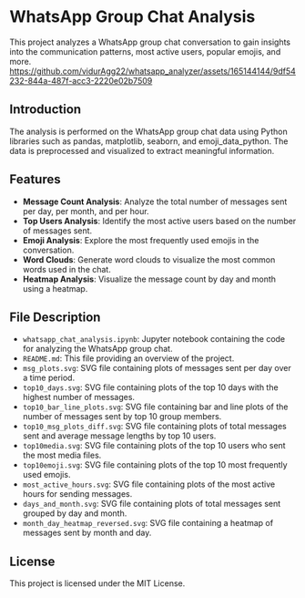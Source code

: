 # WhatsApp Group Chat Analysis

This project analyzes a WhatsApp group chat conversation to gain insights into the communication patterns, most active users, popular emojis, and more.
https://github.com/vidurAgg22/whatsapp_analyzer/assets/165144144/9df54232-844a-487f-acc3-2220e02b7509


## Introduction

The analysis is performed on the WhatsApp group chat data using Python libraries such as pandas, matplotlib, seaborn, and emoji_data_python. The data is preprocessed and visualized to extract meaningful information.

## Features

- **Message Count Analysis**: Analyze the total number of messages sent per day, per month, and per hour.
- **Top Users Analysis**: Identify the most active users based on the number of messages sent.
- **Emoji Analysis**: Explore the most frequently used emojis in the conversation.
- **Word Clouds**: Generate word clouds to visualize the most common words used in the chat.
- **Heatmap Analysis**: Visualize the message count by day and month using a heatmap.

## File Description

- `whatsapp_chat_analysis.ipynb`: Jupyter notebook containing the code for analyzing the WhatsApp group chat.
- `README.md`: This file providing an overview of the project.
- `msg_plots.svg`: SVG file containing plots of messages sent per day over a time period.
- `top10_days.svg`: SVG file containing plots of the top 10 days with the highest number of messages.
- `top10_bar_line_plots.svg`: SVG file containing bar and line plots of the number of messages sent by top 10 group members.
- `top10_msg_plots_diff.svg`: SVG file containing plots of total messages sent and average message lengths by top 10 users.
- `top10media.svg`: SVG file containing plots of the top 10 users who sent the most media files.
- `top10emoji.svg`: SVG file containing plots of the top 10 most frequently used emojis.
- `most_active_hours.svg`: SVG file containing plots of the most active hours for sending messages.
- `days_and_month.svg`: SVG file containing plots of total messages sent grouped by day and month.
- `month_day_heatmap_reversed.svg`: SVG file containing a heatmap of messages sent by month and day.

## License

This project is licensed under the MIT License.

